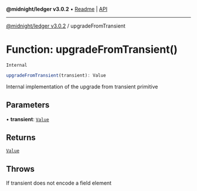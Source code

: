 **@midnight/ledger v3.0.2** • [Readme](../README.md) \| [API](../globals.md)

***

[@midnight/ledger v3.0.2](../README.md) / upgradeFromTransient

# Function: upgradeFromTransient()

`Internal`

```ts
upgradeFromTransient(transient): Value
```

Internal implementation of the upgrade from transient primitive

## Parameters

• **transient**: [`Value`](../type-aliases/Value.md)

## Returns

[`Value`](../type-aliases/Value.md)

## Throws

If transient does not encode a field element
